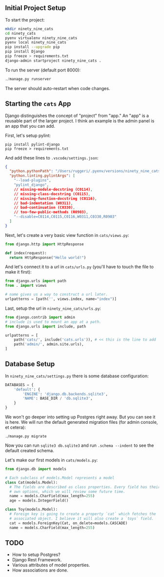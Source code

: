 ## Initial Project Setup

To start the project:

```bash
mkdir ninety_nine_cats
cd ninety_cats
pyenv virtualenv ninety_nine_cats
pyenv local ninety_nine_cats
pip install --upgrade pip
pip install Django
pip freeze > requirements.txt
django-admin startproject ninety_nine_cats .
```

To run the server (default port 8000):

```python
./manage.py runserver
```

The server should auto-restart when code changes.

## Starting the `cats` App

Django distinguishes the concept of "project" from "app." An "app" is a
reusable part of the larger project. I think an example is the admin
panel is an app that you can add.

First, let's setup pylint:

```
pip install pylint-django
pip freeze > requirements.txt
```

And add these lines to `.vscode/settings.json`:

```json
{
  "python.pythonPath": "/Users/ruggeri/.pyenv/versions/ninety_nine_cats/bin/python",
  "python.linting.pylintArgs": [
    "--load-plugins",
    "pylint_django",
    // missing-module-docstring (C0114),
    // missing-class-docstring (C0115),
    // missing-function-docstring (C0116),
    // bad-indentation (W0311),
    // bad-continuation (C0330),
    // too-few-public-methods (R0903),
    "--disable=C0114,C0115,C0116,W0311,C0330,R0903"
  ]
}
```

Next, let's create a very basic view function in `cats/views.py`:

```python
from django.http import HttpResponse

def index(request):
  return HttpResponse("Hello world!")
```

And let's connect it to a url in `cats/urls.py` (you'll have to touch
the file to make it first):

```python
from django.urls import path
from . import views

# name gives us a way to construct a url later.
urlpatterns = [path('', views.index, name="index")]
```

Last, setup the url in `ninety_nine_cats/urls.py`:

```python
from django.contrib import admin
# include is used to mount an app at a path.
from django.urls import include, path

urlpatterns = [
    path('cats/', include('cats.urls')), # << this is the line to add
    path('admin/', admin.site.urls),
]
```

## Database Setup

In `ninety_nine_cats/settings.py` there is some database configuration:

```python
DATABASES = {
    'default': {
        'ENGINE': 'django.db.backends.sqlite3',
        'NAME': BASE_DIR / 'db.sqlite3',
    }
}
```

We won't go deeper into setting up Postgres right away. But you can see
it is here. We will run the default generated migration files (for admin
console, et cetera):

```
./manage.py migrate
```

Now you can run `sqlite3 db.sqlite3` and run `.schema --indent` to see
the default created schema.

Let's make our first models in `cats/models.py`:

```python
from django.db import models

# Each subclass of models.Model represents a model
class Cat(models.Model):
  # The fields are described as class properties. Every field has their
  # own options, which we will review some future time.
  name = models.CharField(max_length=255)
  age = models.IntegerField()

class Toy(models.Model):
  # Foreign key is going to create a property `cat` which fetches the
  # associated object. I believe it will also create a `toys` field.
  cat = models.ForeignKey(Cat, on_delete=models.CASCADE)
  name = models.CharField(max_length=255)
```

## TODO

* How to setup Postgres?
* Django Rest Framework.
* Various attributes of model properties.
* How associations are done.
